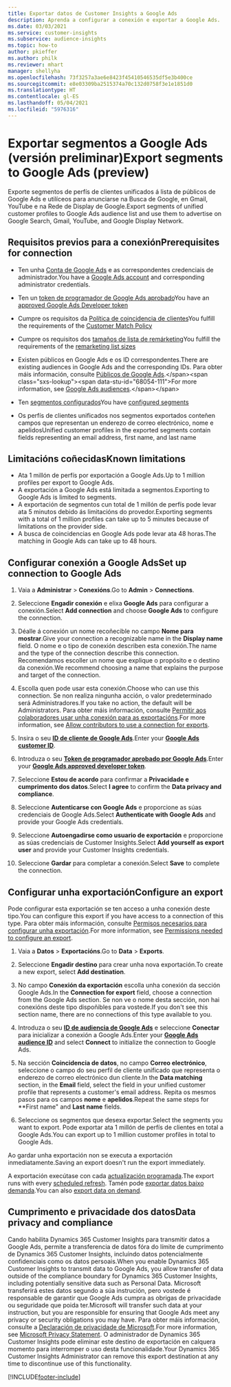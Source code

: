 ```yaml
---
title: Exportar datos de Customer Insights a Google Ads
description: Aprenda a configurar a conexión e exportar a Google Ads.
ms.date: 03/03/2021
ms.service: customer-insights
ms.subservice: audience-insights
ms.topic: how-to
author: pkieffer
ms.author: philk
ms.reviewer: mhart
manager: shellyha
ms.openlocfilehash: 73f3257a3ae6e8423f45410546535df5e3b400ce
ms.sourcegitcommit: e8e03309ba2515374a70c132d0758f3e1e1851d0
ms.translationtype: HT
ms.contentlocale: gl-ES
ms.lasthandoff: 05/04/2021
ms.locfileid: "5976316"
---
```

# <a name="export-segments-to-google-ads-preview"></a><span data-ttu-id="68054-103">Exportar segmentos a Google Ads (versión preliminar)</span><span class="sxs-lookup"><span data-stu-id="68054-103">Export segments to Google Ads (preview)</span></span>

<span data-ttu-id="68054-104">Exporte segmentos de perfís de clientes unificados á lista de públicos de Google Ads e utilíceos para anunciarse na Busca de Google, en Gmail, YouTube e na Rede de Display de Google.</span><span class="sxs-lookup"><span data-stu-id="68054-104">Export segments of unified customer profiles to Google Ads audience list and use them to advertise on Google Search, Gmail, YouTube, and Google Display Network.</span></span> 

## <a name="prerequisites-for-connection"></a><span data-ttu-id="68054-105">Requisitos previos para a conexión</span><span class="sxs-lookup"><span data-stu-id="68054-105">Prerequisites for connection</span></span>

-   <span data-ttu-id="68054-106">Ten unha [Conta de Google Ads](https://ads.google.com/) e as correspondentes credenciais de administrador.</span><span class="sxs-lookup"><span data-stu-id="68054-106">You have a [Google Ads account](https://ads.google.com/) and corresponding administrator credentials.</span></span>
-   <span data-ttu-id="68054-107">Ten un [token de programador de Google Ads aprobado](https://developers.google.com/google-ads/api/docs/first-call/dev-token)</span><span class="sxs-lookup"><span data-stu-id="68054-107">You have an [approved Google Ads Developer token](https://developers.google.com/google-ads/api/docs/first-call/dev-token)</span></span> 
-   <span data-ttu-id="68054-108">Cumpre os requisitos da [Política de coincidencia de clientes](https://support.google.com/adspolicy/answer/6299717)</span><span class="sxs-lookup"><span data-stu-id="68054-108">You fulfill the requirements of the [Customer Match Policy](https://support.google.com/adspolicy/answer/6299717)</span></span>
-   <span data-ttu-id="68054-109">Cumpre os requisitos dos [tamaños de lista de remárketing](https://support.google.com/google-ads/answer/7558048)</span><span class="sxs-lookup"><span data-stu-id="68054-109">You fulfill the requirements of the [remarketing list sizes](https://support.google.com/google-ads/answer/7558048)</span></span> 

-   <span data-ttu-id="68054-110">Existen públicos en Google Ads e os ID correspondentes.</span><span class="sxs-lookup"><span data-stu-id="68054-110">There are existing audiences in Google Ads and the corresponding IDs.</span></span> <span data-ttu-id="68054-111">Para obter máis información, consulte [Públicos de Google Ads](https://support.google.com/google-ads/answer/7558048?hl=en#:~:text=Audience%20lists%20is%20a%20section,Display%20Network%20through%20remarketing%20campaigns.).</span><span class="sxs-lookup"><span data-stu-id="68054-111">For more information, see [Google Ads audiences](https://support.google.com/google-ads/answer/7558048?hl=en#:~:text=Audience%20lists%20is%20a%20section,Display%20Network%20through%20remarketing%20campaigns.).</span></span>
-   <span data-ttu-id="68054-112">Ten [segmentos configurados](segments.md)</span><span class="sxs-lookup"><span data-stu-id="68054-112">You have [configured segments](segments.md)</span></span>
-   <span data-ttu-id="68054-113">Os perfís de clientes unificados nos segmentos exportados conteñen campos que representan un enderezo de correo electrónico, nome e apelidos</span><span class="sxs-lookup"><span data-stu-id="68054-113">Unified customer profiles in the exported segments contain fields representing an email address, first name, and last name</span></span>

## <a name="known-limitations"></a><span data-ttu-id="68054-114">Limitacións coñecidas</span><span class="sxs-lookup"><span data-stu-id="68054-114">Known limitations</span></span>

- <span data-ttu-id="68054-115">Ata 1 millón de perfís por exportación a Google Ads.</span><span class="sxs-lookup"><span data-stu-id="68054-115">Up to 1 million profiles per export to Google Ads.</span></span>
- <span data-ttu-id="68054-116">A exportación a Google Ads está limitada a segmentos.</span><span class="sxs-lookup"><span data-stu-id="68054-116">Exporting to Google Ads is limited to segments.</span></span>
- <span data-ttu-id="68054-117">A exportación de segmentos cun total de 1 millón de perfís pode levar ata 5 minutos debido ás limitacións do provedor.</span><span class="sxs-lookup"><span data-stu-id="68054-117">Exporting segments with a total of 1 million profiles can take up to 5 minutes because of limitations on the provider side.</span></span> 
- <span data-ttu-id="68054-118">A busca de coincidencias en Google Ads pode levar ata 48 horas.</span><span class="sxs-lookup"><span data-stu-id="68054-118">The matching in Google Ads can take up to 48 hours.</span></span>

## <a name="set-up-connection-to-google-ads"></a><span data-ttu-id="68054-119">Configurar conexión a Google Ads</span><span class="sxs-lookup"><span data-stu-id="68054-119">Set up connection to Google Ads</span></span>

1. <span data-ttu-id="68054-120">Vaia a **Administrar** > **Conexións**.</span><span class="sxs-lookup"><span data-stu-id="68054-120">Go to **Admin** > **Connections**.</span></span>

1. <span data-ttu-id="68054-121">Seleccione **Engadir conexión** e elixa **Google Ads** para configurar a conexión.</span><span class="sxs-lookup"><span data-stu-id="68054-121">Select **Add connection** and choose **Google Ads** to configure the connection.</span></span>

1. <span data-ttu-id="68054-122">Déalle á conexión un nome recoñecible no campo **Nome para mostrar**.</span><span class="sxs-lookup"><span data-stu-id="68054-122">Give your connection a recognizable name in the **Display name** field.</span></span> <span data-ttu-id="68054-123">O nome e o tipo de conexión describen esta conexión.</span><span class="sxs-lookup"><span data-stu-id="68054-123">The name and the type of the connection describe this connection.</span></span> <span data-ttu-id="68054-124">Recomendamos escoller un nome que explique o propósito e o destino da conexión.</span><span class="sxs-lookup"><span data-stu-id="68054-124">We recommend choosing a name that explains the purpose and target of the connection.</span></span>

1. <span data-ttu-id="68054-125">Escolla quen pode usar esta conexión.</span><span class="sxs-lookup"><span data-stu-id="68054-125">Choose who can use this connection.</span></span> <span data-ttu-id="68054-126">Se non realiza ningunha acción, o valor predeterminado será Administradores.</span><span class="sxs-lookup"><span data-stu-id="68054-126">If you take no action, the default will be Administrators.</span></span> <span data-ttu-id="68054-127">Para obter máis información, consulte [Permitir aos colaboradores usar unha conexión para as exportacións](connections.md#allow-contributors-to-use-a-connection-for-exports).</span><span class="sxs-lookup"><span data-stu-id="68054-127">For more information, see [Allow contributors to use a connection for exports](connections.md#allow-contributors-to-use-a-connection-for-exports).</span></span>

1. <span data-ttu-id="68054-128">Insira o seu **[ID de cliente de Google Ads](https://support.google.com/google-ads/answer/1704344)**.</span><span class="sxs-lookup"><span data-stu-id="68054-128">Enter your **[Google Ads customer ID](https://support.google.com/google-ads/answer/1704344)**.</span></span>

1. <span data-ttu-id="68054-129">Introduza o seu **[Token de programador aprobado por Google Ads](https://developers.google.com/google-ads/api/docs/first-call/dev-token)**.</span><span class="sxs-lookup"><span data-stu-id="68054-129">Enter your **[Google Ads approved developer token](https://developers.google.com/google-ads/api/docs/first-call/dev-token)**.</span></span>

1. <span data-ttu-id="68054-130">Seleccione **Estou de acordo** para confirmar a **Privacidade e cumprimento dos datos**.</span><span class="sxs-lookup"><span data-stu-id="68054-130">Select **I agree** to confirm the **Data privacy and compliance**.</span></span>

1. <span data-ttu-id="68054-131">Seleccione **Autenticarse con Google Ads** e proporcione as súas credenciais de Google Ads.</span><span class="sxs-lookup"><span data-stu-id="68054-131">Select **Authenticate with Google Ads** and provide your Google Ads credentials.</span></span>

1. <span data-ttu-id="68054-132">Seleccione **Autoengadirse como usuario de exportación** e proporcione as súas credenciais de Customer Insights.</span><span class="sxs-lookup"><span data-stu-id="68054-132">Select **Add yourself as export user** and provide your Customer Insights credentials.</span></span>

1. <span data-ttu-id="68054-133">Seleccione **Gardar** para completar a conexión.</span><span class="sxs-lookup"><span data-stu-id="68054-133">Select **Save** to complete the connection.</span></span> 

## <a name="configure-an-export"></a><span data-ttu-id="68054-134">Configurar unha exportación</span><span class="sxs-lookup"><span data-stu-id="68054-134">Configure an export</span></span>

<span data-ttu-id="68054-135">Pode configurar esta exportación se ten acceso a unha conexión deste tipo.</span><span class="sxs-lookup"><span data-stu-id="68054-135">You can configure this export if you have access to a connection of this type.</span></span> <span data-ttu-id="68054-136">Para obter máis información, consulte [Permisos necesarios para configurar unha exportación](export-destinations.md#set-up-a-new-export).</span><span class="sxs-lookup"><span data-stu-id="68054-136">For more information, see [Permissions needed to configure an export](export-destinations.md#set-up-a-new-export).</span></span>

1. <span data-ttu-id="68054-137">Vaia a **Datos** > **Exportacións**.</span><span class="sxs-lookup"><span data-stu-id="68054-137">Go to **Data** > **Exports**.</span></span>

1. <span data-ttu-id="68054-138">Seleccione **Engadir destino** para crear unha nova exportación.</span><span class="sxs-lookup"><span data-stu-id="68054-138">To create a new export, select **Add destination**.</span></span>

1. <span data-ttu-id="68054-139">No campo **Conexión da exportación** escolla unha conexión da sección Google Ads.</span><span class="sxs-lookup"><span data-stu-id="68054-139">In the **Connection for export** field, choose a connection from the Google Ads section.</span></span> <span data-ttu-id="68054-140">Se non ve o nome desta sección, non hai conexións deste tipo dispoñibles para vostede.</span><span class="sxs-lookup"><span data-stu-id="68054-140">If you don't see this section name, there are no connections of this type available to you.</span></span>

1. <span data-ttu-id="68054-141">Introduza o seu **[ID de audiencia de Google Ads](https://support.google.com/google-ads/answer/7558048?hl=en#:~:text=Audience%20lists%20is%20a%20section,Display%20Network%20through%20remarketing%20campaigns.)** e seleccione **Conectar** para inicializar a conexión a Google Ads.</span><span class="sxs-lookup"><span data-stu-id="68054-141">Enter your **[Google Ads audience ID](https://support.google.com/google-ads/answer/7558048?hl=en#:~:text=Audience%20lists%20is%20a%20section,Display%20Network%20through%20remarketing%20campaigns.)** and select **Connect** to initialize the connection to Google Ads.</span></span>

1. <span data-ttu-id="68054-142">Na sección **Coincidencia de datos**, no campo **Correo electrónico**, seleccione o campo do seu perfil de cliente unificado que representa o enderezo de correo electrónico dun cliente.</span><span class="sxs-lookup"><span data-stu-id="68054-142">In the **Data matching** section, in the **Email** field, select the field in your unified customer profile that represents a customer's email address.</span></span> <span data-ttu-id="68054-143">Repita os mesmos pasos para os campos **nome** e **apelidos**.</span><span class="sxs-lookup"><span data-stu-id="68054-143">Repeat the same steps for \*\*First name" and **Last name** fields.</span></span>

1. <span data-ttu-id="68054-144">Seleccione os segmentos que desexa exportar.</span><span class="sxs-lookup"><span data-stu-id="68054-144">Select the segments you want to export.</span></span> <span data-ttu-id="68054-145">Pode exportar ata 1 millón de perfís de clientes en total a Google Ads.</span><span class="sxs-lookup"><span data-stu-id="68054-145">You can export up to 1 million customer profiles in total to Google Ads.</span></span>

<span data-ttu-id="68054-146">Ao gardar unha exportación non se executa a exportación inmediatamente.</span><span class="sxs-lookup"><span data-stu-id="68054-146">Saving an export doesn't run the export immediately.</span></span>

<span data-ttu-id="68054-147">A exportación execútase con cada [actualización programada](system.md#schedule-tab).</span><span class="sxs-lookup"><span data-stu-id="68054-147">The export runs with every [scheduled refresh](system.md#schedule-tab).</span></span> <span data-ttu-id="68054-148">Tamén pode [exportar datos baixo demanda](export-destinations.md#run-exports-on-demand).</span><span class="sxs-lookup"><span data-stu-id="68054-148">You can also [export data on demand](export-destinations.md#run-exports-on-demand).</span></span> 

## <a name="data-privacy-and-compliance"></a><span data-ttu-id="68054-149">Cumprimento e privacidade dos datos</span><span class="sxs-lookup"><span data-stu-id="68054-149">Data privacy and compliance</span></span>

<span data-ttu-id="68054-150">Cando habilita Dynamics 365 Customer Insights para transmitir datos a Google Ads, permite a transferencia de datos fóra do límite de cumprimento de Dynamics 365 Customer Insights, incluíndo datos potencialmente confidenciais como os datos persoais.</span><span class="sxs-lookup"><span data-stu-id="68054-150">When you enable Dynamics 365 Customer Insights to transmit data to Google Ads, you allow transfer of data outside of the compliance boundary for Dynamics 365 Customer Insights, including potentially sensitive data such as Personal Data.</span></span> <span data-ttu-id="68054-151">Microsoft transferirá estes datos segundo a súa instrución, pero vostede é responsable de garantir que Google Ads cumpra as obrigas de privacidade ou seguridade que poida ter.</span><span class="sxs-lookup"><span data-stu-id="68054-151">Microsoft will transfer such data at your instruction, but you are responsible for ensuring that Google Ads meet any privacy or security obligations you may have.</span></span> <span data-ttu-id="68054-152">Para obter máis información, consulte a [Declaración de privacidade de Microsoft](https://go.microsoft.com/fwlink/?linkid=396732).</span><span class="sxs-lookup"><span data-stu-id="68054-152">For more information, see [Microsoft Privacy Statement](https://go.microsoft.com/fwlink/?linkid=396732).</span></span>
<span data-ttu-id="68054-153">O administrador de Dynamics 365 Customer Insights pode eliminar este destino de exportación en calquera momento para interromper o uso desta funcionalidade.</span><span class="sxs-lookup"><span data-stu-id="68054-153">Your Dynamics 365 Customer Insights Administrator can remove this export destination at any time to discontinue use of this functionality.</span></span>


[!INCLUDE[footer-include](../includes/footer-banner.md)]
